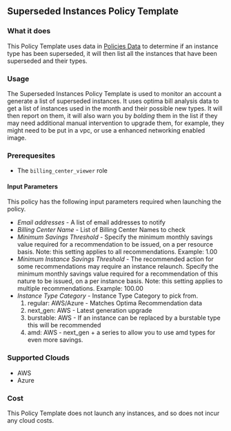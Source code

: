 ## Superseded Instances Policy Template

### What it does

This Policy Template uses data in [Policies Data](https://github.com/rightscale/policy_templates/tree/master/data) to determine if an instance type has been superseded, it will then list all the instances that have been superseded and their types. 

### Usage

The Superseded Instances Policy Template is used to monitor an account a generate a list of superseded instances. It uses optima bill analysis data to get a list of instances used in the month and their possible new types. It will then report on them, it will also warn you by *bolding* them in the list if they may need additional manual intervention to upgrade them, for example, they might need to be put in a vpc, or use a enhanced networking enabled image.

### Prerequesites
- The `billing_center_viewer` role

#### Input Parameters

This policy has the following input parameters required when launching the policy.

- *Email addresses* - A list of email addresses to notify
- *Billing Center Name* - List of Billing Center Names to check
- *Minimum Savings Threshold* - Specify the minimum monthly savings value required for a recommendation to be issued, on a per resource basis. Note: this setting applies to all recommendations. Example: 1.00
- *Minimum Instance Savings Threshold* - The recommended action for some recommendations may require an instance relaunch. Specify the minimum monthly savings value required for a recommendation of this nature to be issued, on a per instance basis. Note: this setting applies to multiple recommendations. Example: 100.00
- *Instance Type Category* - Instance Type Category to pick from. 
  1. regular: AWS/Azure - Matches Optima Recommendation data
  1. next_gen: AWS - Latest generation upgrade
  1. burstable: AWS - If an instance can be replaced by a burstable type this will be recommended
  1. amd: AWS - next_gen + a series to allow you to use amd types for even more savings. 

### Supported Clouds

- AWS
- Azure

### Cost

This Policy Template does not launch any instances, and so does not incur any cloud costs.